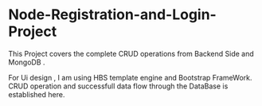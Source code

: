 # Node-Registration-and-Login-Project
This Project covers the complete CRUD operations from Backend Side and MongoDB .

For Ui design , I am using HBS template engine and Bootstrap FrameWork.
CRUD operation and successfull data flow through the DataBase is established here.
